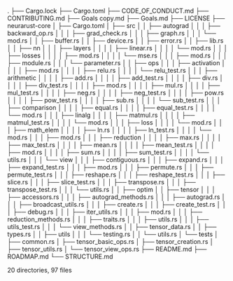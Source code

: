 .
├── Cargo.lock
├── Cargo.toml
├── CODE_OF_CONDUCT.md
├── CONTRIBUTING.md
├── Goals copy.md
├── Goals.md
├── LICENSE
├── neurarust-core
│   ├── Cargo.toml
│   ├── src
│   │   ├── autograd
│   │   │   ├── backward_op.rs
│   │   │   ├── grad_check.rs
│   │   │   ├── graph.rs
│   │   │   └── mod.rs
│   │   ├── buffer.rs
│   │   ├── device.rs
│   │   ├── error.rs
│   │   ├── lib.rs
│   │   ├── nn
│   │   │   ├── layers
│   │   │   │   ├── linear.rs
│   │   │   │   └── mod.rs
│   │   │   ├── losses
│   │   │   │   ├── mod.rs
│   │   │   │   └── mse.rs
│   │   │   ├── mod.rs
│   │   │   ├── module.rs
│   │   │   └── parameter.rs
│   │   ├── ops
│   │   │   ├── activation
│   │   │   │   ├── mod.rs
│   │   │   │   ├── relu.rs
│   │   │   │   └── relu_test.rs
│   │   │   ├── arithmetic
│   │   │   │   ├── add.rs
│   │   │   │   ├── add_test.rs
│   │   │   │   ├── div.rs
│   │   │   │   ├── div_test.rs
│   │   │   │   ├── mod.rs
│   │   │   │   ├── mul.rs
│   │   │   │   ├── mul_test.rs
│   │   │   │   ├── neg.rs
│   │   │   │   ├── neg_test.rs
│   │   │   │   ├── pow.rs
│   │   │   │   ├── pow_test.rs
│   │   │   │   ├── sub.rs
│   │   │   │   └── sub_test.rs
│   │   │   ├── comparison
│   │   │   │   ├── equal.rs
│   │   │   │   ├── equal_test.rs
│   │   │   │   └── mod.rs
│   │   │   ├── linalg
│   │   │   │   ├── matmul.rs
│   │   │   │   ├── matmul_test.rs
│   │   │   │   └── mod.rs
│   │   │   ├── loss
│   │   │   │   └── mod.rs
│   │   │   ├── math_elem
│   │   │   │   ├── ln.rs
│   │   │   │   ├── ln_test.rs
│   │   │   │   └── mod.rs
│   │   │   ├── mod.rs
│   │   │   ├── reduction
│   │   │   │   ├── max.rs
│   │   │   │   ├── max_test.rs
│   │   │   │   ├── mean.rs
│   │   │   │   ├── mean_test.rs
│   │   │   │   ├── mod.rs
│   │   │   │   ├── sum.rs
│   │   │   │   ├── sum_test.rs
│   │   │   │   └── utils.rs
│   │   │   └── view
│   │   │       ├── contiguous.rs
│   │   │       ├── expand.rs
│   │   │       ├── expand_test.rs
│   │   │       ├── mod.rs
│   │   │       ├── permute.rs
│   │   │       ├── permute_test.rs
│   │   │       ├── reshape.rs
│   │   │       ├── reshape_test.rs
│   │   │       ├── slice.rs
│   │   │       ├── slice_test.rs
│   │   │       ├── transpose.rs
│   │   │       ├── transpose_test.rs
│   │   │       └── utils.rs
│   │   ├── optim
│   │   ├── tensor
│   │   │   ├── accessors.rs
│   │   │   ├── autograd_methods.rs
│   │   │   ├── autograd.rs
│   │   │   ├── broadcast_utils.rs
│   │   │   ├── create.rs
│   │   │   ├── create_test.rs
│   │   │   ├── debug.rs
│   │   │   ├── iter_utils.rs
│   │   │   ├── mod.rs
│   │   │   ├── reduction_methods.rs
│   │   │   ├── traits.rs
│   │   │   ├── utils.rs
│   │   │   ├── utils_test.rs
│   │   │   └── view_methods.rs
│   │   ├── tensor_data.rs
│   │   ├── types.rs
│   │   ├── utils
│   │   │   └── testing.rs
│   │   └── utils.rs
│   └── tests
│       ├── common.rs
│       ├── tensor_basic_ops.rs
│       ├── tensor_creation.rs
│       ├── tensor_utils.rs
│       └── tensor_view_ops.rs
├── README.md
├── ROADMAP.md
└── STRUCTURE.md

20 directories, 97 files